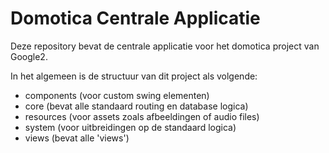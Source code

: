 # Domotica Centrale Applicatie

Deze repository bevat de centrale applicatie voor het domotica project van Google2.

In het algemeen is de structuur van dit project als volgende:
- components (voor custom swing elementen)
- core (bevat alle standaard routing en database logica)
- resources (voor assets zoals afbeeldingen of audio files)
- system (voor uitbreidingen op de standaard logica)
- views (bevat alle 'views')
